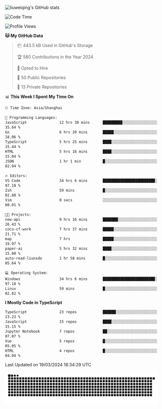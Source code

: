 ![liuweiqing's GitHub stats](https://github-readme-stats.vercel.app/api?username=14790897&show_icons=true&locale=cn&include_all_commits=true&count_private=true)

<!--START_SECTION:waka-->
![Code Time](http://img.shields.io/badge/Code%20Time-879%20hrs%2036%20mins-blue)

![Profile Views](http://img.shields.io/badge/Profile%20Views-0-blue)

**🐱 My GitHub Data** 

> 📦 443.5 kB Used in GitHub's Storage 
 > 
> 🏆 580 Contributions in the Year 2024
 > 
> 💼 Opted to Hire
 > 
> 📜 50 Public Repositories 
 > 
> 🔑 13 Private Repositories 
 > 
📊 **This Week I Spent My Time On** 

```text
🕑︎ Time Zone: Asia/Shanghai

💬 Programming Languages: 
JavaScript               12 hrs 30 mins      █████████░░░░░░░░░░░░░░░░   35.64 % 
Go                       6 hrs 20 mins       █████░░░░░░░░░░░░░░░░░░░░   18.06 % 
TypeScript               5 hrs 25 mins       ████░░░░░░░░░░░░░░░░░░░░░   15.44 % 
HTML                     5 hrs 16 mins       ████░░░░░░░░░░░░░░░░░░░░░   15.04 % 
JSON                     1 hr 1 min          █░░░░░░░░░░░░░░░░░░░░░░░░   02.94 % 

🔥 Editors: 
VS Code                  34 hrs 6 mins       ████████████████████████░   97.18 % 
Zsh                      59 mins             █░░░░░░░░░░░░░░░░░░░░░░░░   02.80 % 
Vim                      0 secs              ░░░░░░░░░░░░░░░░░░░░░░░░░   00.01 % 

🐱‍💻 Projects: 
new-api                  9 hrs 16 mins       ███████░░░░░░░░░░░░░░░░░░   26.43 % 
coco-cf-work             7 hrs 37 mins       █████░░░░░░░░░░░░░░░░░░░░   21.71 % 
map                      7 hrs               █████░░░░░░░░░░░░░░░░░░░░   19.97 % 
paper-ai                 5 hrs 32 mins       ████░░░░░░░░░░░░░░░░░░░░░   15.80 % 
auto-read-liunxdo        1 hr 58 mins        █░░░░░░░░░░░░░░░░░░░░░░░░   05.64 % 

💻 Operating System: 
Windows                  34 hrs 6 mins       ████████████████████████░   97.18 % 
Linux                    59 mins             █░░░░░░░░░░░░░░░░░░░░░░░░   02.82 % 
```

**I Mostly Code in TypeScript** 

```text
TypeScript               23 repos            ██████░░░░░░░░░░░░░░░░░░░   23.23 % 
JavaScript               15 repos            ████░░░░░░░░░░░░░░░░░░░░░   15.15 % 
Jupyter Notebook         7 repos             ██░░░░░░░░░░░░░░░░░░░░░░░   07.07 % 
Vue                      5 repos             █░░░░░░░░░░░░░░░░░░░░░░░░   05.05 % 
HTML                     4 repos             █░░░░░░░░░░░░░░░░░░░░░░░░   04.04 % 
```




 Last Updated on 19/03/2024 18:34:29 UTC
<!--END_SECTION:waka-->

<picture>
  <source media="(prefers-color-scheme: dark)" srcset="https://raw.githubusercontent.com/14790897/14790897/output/github-contribution-grid-snake-dark.svg" />
  <source media="(prefers-color-scheme: light)" srcset="https://raw.githubusercontent.com/14790897/14790897/output/github-contribution-grid-snake.svg" />
  <img alt="github-snake" src="https://raw.githubusercontent.com/14790897/14790897/output/github-contribution-grid-snake.svg" />
</picture>
